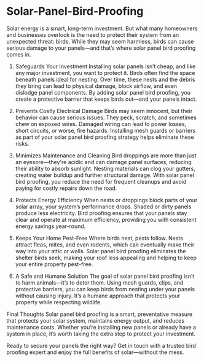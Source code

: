 # Solar-Panel-Bird-Proofing
Solar energy is a smart, long-term investment. But what many homeowners and businesses overlook is the need to protect their system from an unexpected threat: birds. While they may seem harmless, birds can cause serious damage to your panels—and that’s where solar panel bird proofing comes in.

1. Safeguards Your Investment
Installing solar panels isn’t cheap, and like any major investment, you want to protect it. Birds often find the space beneath panels ideal for nesting. Over time, these nests and the debris they bring can lead to physical damage, block airflow, and even dislodge panel components. By adding solar panel bird proofing, you create a protective barrier that keeps birds out—and your panels intact.

2. Prevents Costly Electrical Damage
Birds may seem innocent, but their behavior can cause serious issues. They peck, scratch, and sometimes chew on exposed wires. Damaged wiring can lead to power losses, short circuits, or worse, fire hazards. Installing mesh guards or barriers as part of your solar panel bird proofing strategy helps eliminate these risks.

3. Minimizes Maintenance and Cleaning
Bird droppings are more than just an eyesore—they're acidic and can damage panel surfaces, reducing their ability to absorb sunlight. Nesting materials can clog your gutters, creating water buildup and further structural damage. With solar panel bird proofing, you reduce the need for frequent cleanups and avoid paying for costly repairs down the road.

4. Protects Energy Efficiency
When nests or droppings block parts of your solar array, your system’s performance drops. Shaded or dirty panels produce less electricity. Bird proofing ensures that your panels stay clear and operate at maximum efficiency, providing you with consistent energy savings year-round.

5. Keeps Your Home Pest-Free
Where birds nest, pests follow. Nests attract fleas, mites, and even rodents, which can eventually make their way into your attic or walls. Solar panel bird proofing eliminates the shelter birds seek, making your roof less appealing and helping to keep your entire property pest-free.

6. A Safe and Humane Solution
The goal of solar panel bird proofing isn’t to harm animals—it’s to deter them. Using mesh guards, clips, and protective barriers, you can keep birds from nesting under your panels without causing injury. It’s a humane approach that protects your property while respecting wildlife.

Final Thoughts
Solar panel bird proofing is a smart, preventative measure that protects your solar system, maintains energy output, and reduces maintenance costs. Whether you’re installing new panels or already have a system in place, it’s worth taking the extra step to protect your investment.

Ready to secure your panels the right way? Get in touch with a trusted bird proofing expert and enjoy the full benefits of solar—without the mess.
